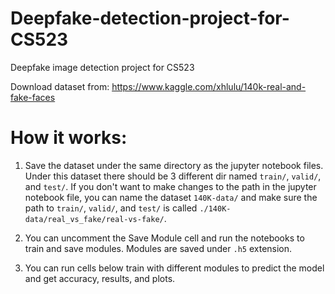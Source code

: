 # Deepfake-detection-project-for-CS523
Deepfake image detection project for CS523


Download dataset from: https://www.kaggle.com/xhlulu/140k-real-and-fake-faces

# How it works:

1. Save the dataset under the same directory as the jupyter notebook files. Under this dataset there should
   be 3 different dir named `train/`, `valid/`, and `test/`. If you don't want to make changes to the path 
   in the jupyter notebook file, you can name the dataset `140K-data/` and make sure the path to `train/`, 
   `valid/`, and `test/` is called `./140K-data/real_vs_fake/real-vs-fake/`.

2. You can uncomment the Save Module cell and run the notebooks to train and save modules. Modules are saved
   under `.h5` extension.

3. You can run cells below train with different modules to predict the model and get accuracy, results, and 
   plots.

